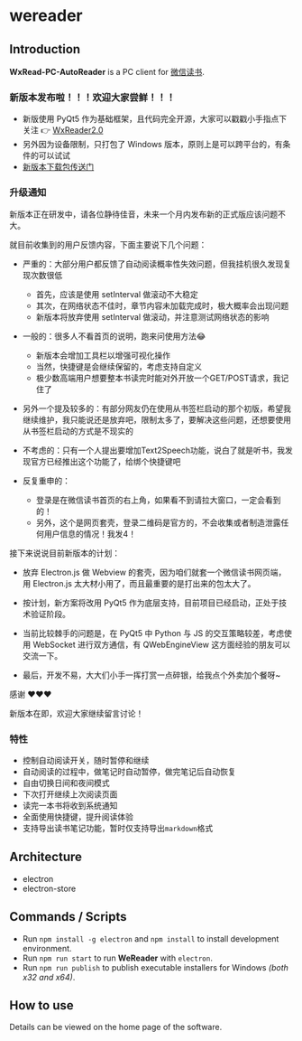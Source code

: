 # wereader

## Introduction

**WxRead-PC-AutoReader** is a PC client for [微信读书](https://weread.qq.com).

### 新版本发布啦！！！欢迎大家尝鲜！！！

- 新版使用 PyQt5 作为基础框架，且代码完全开源，大家可以戳戳小手指点下关注 👉 [WxReader2.0](https://github.com/DoooReyn/WxReader)
- 另外因为设备限制，只打包了 Windows 版本，原则上是可以跨平台的，有条件的可以试试
- [新版本下载包传送门](https://github.com/DoooReyn/WxReader/releases)

### 升级通知

新版本正在研发中，请各位静待佳音，未来一个月内发布新的正式版应该问题不大。

就目前收集到的用户反馈内容，下面主要说下几个问题：

- 严重的：大部分用户都反馈了自动阅读概率性失效问题，但我挂机很久发现复现次数很低
    - 首先，应该是使用 setInterval 做滚动不大稳定
    - 其次，在网络状态不佳时，章节内容未加载完成时，极大概率会出现问题
    - 新版本将放弃使用 setInterval 做滚动，并注意测试网络状态的影响

- 一般的：很多人不看首页的说明，跑来问使用方法😂
    - 新版本会增加工具栏以增强可视化操作
    - 当然，快捷键是会继续保留的，考虑支持自定义
    - 极少数高端用户想要整本书读完时能对外开放一个GET/POST请求，我记住了

- 另外一个提及较多的：有部分网友仍在使用从书签栏启动的那个初版，希望我继续维护，我只能说还是放弃吧，限制太多了，要解决这些问题，还想要使用从书签栏启动的方式是不现实的

- 不考虑的：只有一个人提出要增加Text2Speech功能，说白了就是听书，我发现官方已经推出这个功能了，给绑个快捷键吧

- 反复重申的：
    - 登录是在微信读书首页的右上角，如果看不到请拉大窗口，一定会看到的！
    - 另外，这个是网页套壳，登录二维码是官方的，不会收集或者制造泄露任何用户信息的情况！我发4！


接下来说说目前新版本的计划：

- 放弃 Electron.js 做 Webview 的套壳，因为咱们就套一个微信读书网页端，用 Electron.js 太大材小用了，而且最重要的是打出来的包太大了。

- 按计划，新方案将改用 PyQt5 作为底层支持，目前项目已经启动，正处于技术验证阶段。

- 当前比较棘手的问题是，在 PyQt5 中 Python 与 JS 的交互策略较差，考虑使用 WebSocket 进行双方通信，有 QWebEngineView 这方面经验的朋友可以交流一下。

- 最后，开发不易，大大们小手一挥打赏一点碎银，给我点个外卖加个餐呀~

感谢 ❤️❤️❤️ 

新版本在即，欢迎大家继续留言讨论！


### 特性

- 控制自动阅读开关，随时暂停和继续
- 自动阅读的过程中，做笔记时自动暂停，做完笔记后自动恢复
- 自由切换日间和夜间模式
- 下次打开继续上次阅读页面
- 读完一本书将收到系统通知
- 全面使用快捷键，提升阅读体验
- 支持导出读书笔记功能，暂时仅支持导出`markdown`格式

## Architecture

- electron
- electron-store

## Commands / Scripts

-  Run `npm install -g electron` and `npm install` to install development environment.
-  Run `npm run start` to run **WeReader** with `electron`.
-  Run `npm run publish` to publish executable installers for Windows *(both x32 and x64)*.

## How to use

Details can be viewed on the home page of the software.
